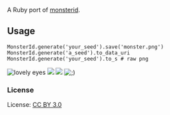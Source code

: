 A Ruby port of [monsterid](http://www.splitbrain.org/projects/monsterid).

## Usage

    MonsterId.generate('your_seed').save('monster.png')
    MonsterId.generate('a_seed').to_data_uri
    MonsterId.generate('your_seed').to_s # raw png

![lovely eyes](https://raw.github.com/dira/monsterid/master/examples/lovely_eyes.png) ![](https://raw.github.com/dira/monsterid/master/examples/angry.png) ![](https://raw.github.com/dira/monsterid/master/examples/pointy.png) ![;)](https://raw.github.com/dira/monsterid/master/examples/wink.png)

### License

License: [CC BY 3.0](http://creativecommons.org/licenses/by/3.0/)
